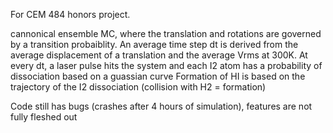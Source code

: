 For CEM 484 honors project.

cannonical ensemble MC, where the translation and rotations are governed by a transition probaiblity. An average time step dt is derived from the average displacement of a translation and the average Vrms at 300K. At every dt, a laser pulse hits the system and each I2 atom has a probability of dissociation based on a guassian curve
Formation of HI is based on the trajectory of the I2 dissociation (collision with H2 = formation)

Code still has bugs (crashes after 4 hours of simulation), features are not fully fleshed out


